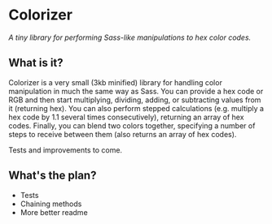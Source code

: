 # Colorizer

_A tiny library for performing Sass-like manipulations to hex color codes._

## What is it?

Colorizer is a very small (3kb minified) library for handling color manipulation in much the same way as Sass. You can provide a hex code or RGB and then start multiplying, dividing, adding, or subtracting values from it (returning hex). You can also perform stepped calculations (e.g. multiply a hex code by 1.1 several times consecutively), returning an array of hex codes. Finally, you can blend two colors together, specifying a number of steps to receive between them (also returns an array of hex codes).

Tests and improvements to come.

## What's the plan?

- Tests
- Chaining methods
- More better readme